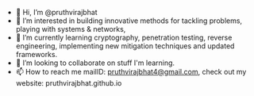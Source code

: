 - 👋 Hi, I’m @pruthvirajbhat
- 👀 I’m interested in building innovative methods for tackling problems, playing with systems & networks,  
- 🌱 I’m currently learning cryptography, penetration testing, reverse engineering, implementing new mitigation techniques and updated frameworks.
- 💞️ I’m looking to collaborate on stuff I'm learning.
- 📫 How to reach me mailID: pruthvirajbhat4@gmail.com, check out my website: pruthvirajbhat.github.io

<!---
pruthvirajbhat/pruthvirajbhat is a ✨ special ✨ repository because its `README.md` (this file) appears on your GitHub profile.
You can click the Preview link to take a look at your changes.
--->
